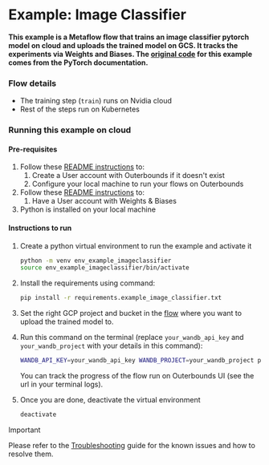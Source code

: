 # Example: Image Classifier
**This example is a Metaflow flow that trains an image classifier pytorch model on cloud and uploads the trained model on GCS. It tracks the experiments via Weights and Biases. The [original code](https://pytorch.org/tutorials/beginner/blitz/cifar10_tutorial.html) for this example comes from the PyTorch documentation.**

### Flow details
- The training step (`train`) runs on Nvidia cloud
- Rest of the steps run on Kubernetes

### Running this example on cloud
#### Pre-requisites
1. Follow these [README instructions](../../src/mozmlops/templates/README.md#most-importantly-you-need-an-account-with-outerbounds-do-not-make-this-yourself) to:
    1. Create a User account with Outerbounds if it doesn't exist
    2. Configure your local machine to run your flows on Outerbounds
2. Follow these [README instructions](../../src/mozmlops/templates/README.md#next-tracking-visualizing-and-evaluating-ml-experiments) to:
    1. Have a User account with Weights & Biases
3. Python is installed on your local machine

#### Instructions to run
1. Create a python virtual environment to run the example and activate it
    ```sh
    python -m venv env_example_imageclassifier
    source env_example_imageclassifier/bin/activate
    ```
2. Install the requirements using command:
    ```sh
    pip install -r requirements.example_image_classifier.txt
    ```
2. Set the right GCP project and bucket in the [flow](./image_classifier_flow.py) where you want to upload the trained model to.
3. Run this command on the terminal (replace `your_wandb_api_key` and `your_wandb_project` with your details in this command):
   ```sh
   WANDB_API_KEY=your_wandb_api_key WANDB_PROJECT=your_wandb_project python image_classifier_flow.py --environment=pypi run --offline False
   ```

   You can track the progress of the flow run on Outerbounds UI (see the url in your terminal logs).
4. Once you are done, deactivate the virtual environment
    ```sh
    deactivate
    ```

> [!IMPORTANT]
> Please refer to the [Troubleshooting](../../README.troubleshooting.md) guide for the known issues and how to resolve them.
